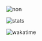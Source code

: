 ![non](https://media2.giphy.com/media/sIIhZliB2McAo/200.gif)

![stats](https://github-readme-stats.vercel.app/api?username=JulianCDC&hide=stars,issues&count_private=true&show_icons=true)

![wakatime](https://github-readme-stats.vercel.app/api/wakatime?username=JulianCDC)
